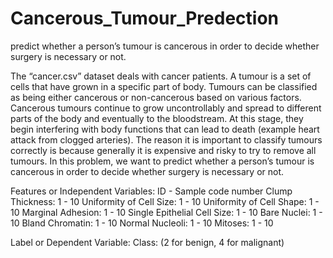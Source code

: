 # Cancerous_Tumour_Predection
predict whether a person’s tumour is cancerous in order to decide whether surgery is necessary or not.

The “cancer.csv” dataset deals with cancer patients. A tumour is a set of cells that
have grown in a specific part of body. Tumours can be classified as being either
cancerous or non-cancerous based on various factors. Cancerous tumours continue
to grow uncontrollably and spread to different parts of the body and eventually to
the bloodstream. At this stage, they begin interfering with body functions that can
lead to death (example heart attack from clogged arteries). The reason it is important
to classify tumours correctly is because generally it is expensive and risky to try to
remove all tumours. In this problem, we want to predict whether a person’s tumour
is cancerous in order to decide whether surgery is necessary or not.

Features or Independent Variables:
ID - Sample code number
Clump Thickness: 1 - 10
Uniformity of Cell Size: 1 - 10
Uniformity of Cell Shape: 1 - 10
Marginal Adhesion: 1 - 10
Single Epithelial Cell Size: 1 - 10
Bare Nuclei: 1 - 10
Bland Chromatin: 1 - 10
Normal Nucleoli: 1 - 10
Mitoses: 1 - 10

Label or Dependent Variable:
Class: (2 for benign, 4 for malignant)
